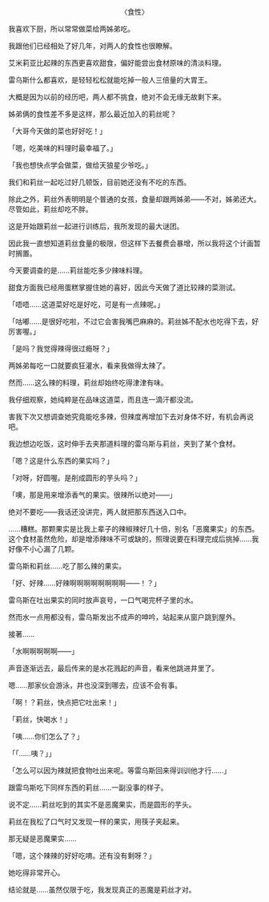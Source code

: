 <p align="center">〈食性〉</p>

我喜欢下厨，所以常常做菜给两姊弟吃。

我跟他们已经相处了好几年，对两人的食性也很瞭解。

艾米莉亚比起辣的东西更喜欢甜食，偏好能尝出食材原味的清淡料理。

雷乌斯什么都喜欢，是轻轻松松就能吃掉一般人三倍量的大胃王。

大概是因为以前的经历吧，两人都不挑食，绝对不会无缘无故剩下来。

姊弟俩的食性差不多是这样，那么最近加入的莉丝呢？

「大哥今天做的菜也好好吃！」

「嗯，吃美味的料理时最幸福了。」

「我也想快点学会做菜，做给天狼星少爷吃。」

我们和莉丝一起吃过好几顿饭，目前她还没有不吃的东西。

除此之外，莉丝外表明明是个普通的女孩，食量却跟两姊弟——不对，姊弟还大。尽管如此，莉丝却吃不胖。

这是开始跟莉丝一起进行训练后，我所发现的最大谜团。

因此我一直想知道莉丝食量的极限，但这样下去餐费会暴增，所以我将这个计画暂时搁置。

今天要调查的是……莉丝能吃多少辣味料理。

甜食方面我已经用蛋糕掌握住她的喜好，因此今天做了道比较辣的菜测试。

「唔唔……这道菜好吃是好吃，可是有一点辣呢。」

「咕嘟……是很好吃啦，不过它会害我嘴巴麻麻的。莉丝姊不配水也吃得下去，好厉害喔。」

「是吗？我觉得辣得很过瘾呀？」

两姊弟每吃一口就要疯狂灌水，看来我做得太辣了。

然而……这么辣的料理，莉丝却始终吃得津津有味。

我仔细观察，她纯粹是在品味这道菜，而且连一滴汗都没流。

害我下次又想调查她究竟能吃多辣，但辣度再增加下去对身体不好，有机会再说吧。

我边想边吃饭，这时伸手去夹那道料理的雷乌斯与莉丝，夹到了某个食材。

「嗯？这是什么东西的果实吗？」

「对呀，好圆喔。是削成圆形的芋头吗？」

「噢，那是用来增添香气的果实。很辣所以绝对——」

绝对不要吃——我话还没讲完，两人就把那东西送入口中。

……糟糕。那颗果实是比我上辈子的辣椒辣好几十倍，别名「恶魔果实」的东西。这个食材虽然危险，却是增添辣味不可或缺的，照理说要在料理完成后挑掉……我好像不小心漏了几颗。

雷乌斯和莉丝……吃了那么辣的果实。

「好、好辣……好辣啊啊啊啊啊啊啊啊——！？」

雷乌斯在吐出果实的同时放声哀号，一口气喝完杯子里的水。

然而水一点用都没有，雷乌斯发出不成声的呻吟，站起来从窗户跳到屋外。

接著……

「水啊啊啊啊啊——」

声音逐渐远去，最后传来的是水花溅起的声音，看来他跳进井里了。

嗯……那家伙会游泳，井也没深到哪去，应该不会有事。

「啊！？莉丝，快点把它吐出来！」

「莉丝，快喝水！」

「咦……你们怎么了？」

「「……咦？」」

「怎么可以因为辣就把食物吐出来呢。等雷乌斯回来得训训他才行……」

跟雷乌斯吃下同样东西的莉丝……一副没事的样子。

说不定……莉丝吃到的其实不是恶魔果实，而是圆形的芋头。

莉丝在我松了口气时又发现一样的果实，用筷子夹起来。

那无疑是恶魔果实……

「嗯，这个辣辣的好好吃唷。还有没有剩呀？」

她吃得非常开心。

结论就是……虽然仅限于吃，我发现真正的恶魔是莉丝才对。

